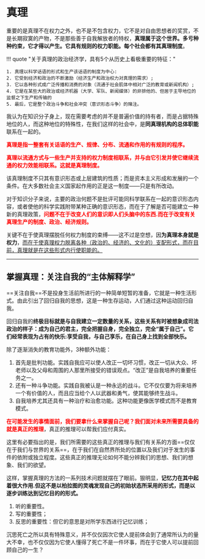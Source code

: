 # 真理

重要的是真理不在权力之外，也不是不包含权力，它不是对自由思想者的奖赏，不是长期寂寞的产物，不是那些善于自我解放者的特权，**真理属于这个世界。多亏种种约束，它才得以产生。它具有规则的权力职能。每个社会都有其真理制度**。

!!! quote "关于真理的政治经济学，具有5个从历史上看极重要的特征："

    1. 真理以科学话语的形式和生产该话语的制度为中心:
    2. 它受到经济和政治的不断激励（经济生产和政治权力对真理的需求）;
    3. 它以各种形式成广泛传播和消费的对象（流通于社会肌体中相对广泛的教育或新闻机构）;
    4. 它是在某些大的政治或经济机器（大学、军队、新闻媒体）的非排他的、但居于主导地位的监督之下生产和传输的
    5. 最后，它是整个政治斗争和社会冲突（意识形态斗争）的赌注。

我认为在知识分子身上，现在需要考虑的并不是普遍价值的持有者，而是占据特殊地位的人，而这种地位的特殊性，在我们这样的社会中，是**同真理机构的总体职能**联系在一起的。

<span style="color:red;font-weight:bold">真理是指一整套有关话语的生产、规律、分布、流通和作用的有规则的程序。</span>

<span style="color:red;font-weight:bold">真理以流通方式与一些生产并支持的权力制度相联系，并与由它引发并使它继续流通的权力效能相联系。这就是真理制度。</span>

该真理制度不只其有意识形态或上层建筑的性质；而是资本主义形成和发展的一个条件。在大多数社会主义国家起作用的正是这一制度——只是有所改动。

对于知识分子来说，主要的政治何题不是批评可能同科学联系在一起的意识形态内容，或者使他的科学实践附带某种正确的意识形态，而在于了解是否可能建立一种新的真理政策，<span style="color:red;font-weight:bold">问题不在于改变人们的意识即人们头脑中的东西.而在于改变有关真理生产的制度、政治、经济规则。</span>

关键不在于使真理摆脱任何权力制度的束缚——这不过是空想，因**为真理本身就是权力**，<u>而在于使真理权力脱离各种（政治的、经济的、文化的）支配形式，而在目前，真理就是在这些形式内行使职能的。</u>


---

## 掌握真理：关注自我的“主体解释学”

==关注自我==不是投身生活前所进行的一种简单短暂的准备，它就是一种生活形式。由此引出了回归自我的思想，这是一种生存运动，人们通过这种运动回归自我。

回归自我的**终极目标就是与自我建立一定数量的关系，这些关系有时被想象成司法政治的样子：成为自己的君主，完全把握自身，完全独立，完全“属于自己”。它们经常表现为占有的快乐:享受自我，与自己享乐，在自己身上找到全部快乐。**

除了逐渐消失的教育功能外，3种额外功能：

1. 首先是批判功能。实践自我应可以使人改正一切坏习惯，改正一切从大众、坏老师以及父母和周围的人那里所接受的错误观点。“改正”是自我培养的重要任务之一。
2. 还有一种斗争功能。实践自我被认是一种永远的战斗。它不仅仅要为将来培养一个有价值的人，而且应当给个人以武器和勇气，使其能够终生战斗。
3. 自我培养尤其还具有一种治疗和治愈功能。这种功能更像医学模式而不是教育模式。

<span style="color:red;font-weight:bold">在可能发生的事情面前，我们要拿什么来掌握自己呢？我们面对未来所需要具备的就是真正的推理</span>，真正的推理可以帮我们应付真实。

这里有必要指出的是，我们所需要的这些真正的推理与我们有关系的方面==仅仅在于我们与世界的关系==，在于我们在自然界所处的位置以及我们对于发生的事件的依附或独立程度。这些真正的推理无论如何不能分辨我们的思想、我们的想象、我们的欲望。

这样，掌握真理的方法的一系列技术问题就摆在了眼前。狠明显，**记忆力在其中起着很大作用.但这不是以柏拉图的灵魂发现自己的初始状态所采用的形式，而是以逐步训练达到记忆目的的形式。**

1. 听的重要性。
2. 写的重要性；
3. 反思的重要性：但它的意思是对所学东西进行记忆训练；

沉思死亡之所以具有特殊意义，并不仅仅因次它使人提前体会到了通常所认为的量大不幸，也不仅仅因为它使人懂得了死亡不是一件环事，而在于它使人可以提前回顾自己的一生？

